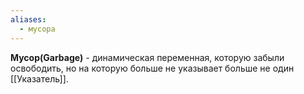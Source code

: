 ```yaml
---
aliases:
  - мусора
---
```


**Мусор(Garbage)** - динамическая переменная, которую забыли освободить, но на которую больше не указывает больше не один [[Указатель]].